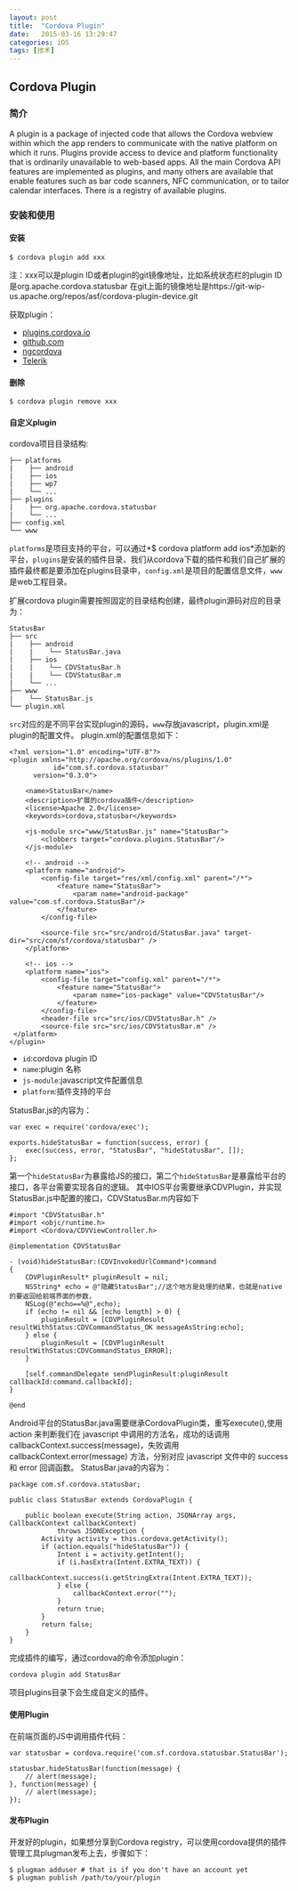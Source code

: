 ```yaml
---
layout: post
title:  "Cordova Plugin"
date:   2015-03-16 13:29:47
categories: iOS
tags: [技术]
---
```


## Cordova Plugin

### 简介
A plugin is a package of injected code that allows the Cordova webview within which the app renders to communicate with the native platform on which it runs. Plugins provide access to device and platform functionality that is ordinarily unavailable to web-based apps. All the main Cordova API features are implemented as plugins, and many others are available that enable features such as bar code scanners, NFC communication, or to tailor calendar interfaces. There is a registry of available plugins.

### 安装和使用

#### 安装
    $ cordova plugin add xxx
注：xxx可以是plugin ID或者plugin的git镜像地址，比如系统状态栏的plugin ID是org.apache.cordova.statusbar
    在git上面的镜像地址是https://git-wip-us.apache.org/repos/asf/cordova-plugin-device.git

获取plugin：

* [plugins.cordova.io](http://plugins.cordova.io)
* [github.com](https://github.com/search?utf8=%E2%9C%93&q=cordova+plugin&type=Repositories&ref=searchresults)
* [ngcordova](http://ngcordova.com)
* [Telerik](http://plugins.telerik.com/)

#### 删除
    $ cordova plugin remove xxx


#### 自定义plugin
cordova项目目录结构:
    
    ├── platforms
    |    ├── android
    |    ├── ios
	|    ├── wp7
	|    └── ...
	├── plugins
	|    ├── org.apache.cordova.statusbar
	|    └── ...
	├── config.xml
	└── www
	
`platforms`是项目支持的平台，可以通过*$ cordova platform add ios*添加新的平台，`plugins`是安装的插件目录，我们从cordova下载的插件和我们自己扩展的插件最终都是要添加在plugins目录中，`config.xml`是项目的配置信息文件，`www`是web工程目录。

扩展cordova plugin需要按照固定的目录结构创建，最终plugin源码对应的目录为：
	
	StatusBar
	├── src
	|    ├── android
	|    |    └── StatusBar.java
	|    ├── ios
	|    |    └── CDVStatusBar.h
	|    |    └── CDVStatusBar.m
	|    └── ...
	├── www
	|    └── StatusBar.js
	└── plugin.xml
	
`src`对应的是不同平台实现plugin的源码，`www`存放javascript，plugin.xml是plugin的配置文件。
plugin.xml的配置信息如下：

```
<?xml version="1.0" encoding="UTF-8"?>
<plugin xmlns="http://apache.org/cordova/ns/plugins/1.0"
           id="com.sf.cordova.statusbar"
      version="0.3.0">

    <name>StatusBar</name>
    <description>扩展的cordova插件</description>
    <license>Apache 2.0</license>
    <keywords>cordova,statusbar</keywords>

    <js-module src="www/StatusBar.js" name="StatusBar">
        <clobbers target="cordova.plugins.StatusBar"/>
    </js-module>

    <!-- android -->
    <platform name="android">
        <config-file target="res/xml/config.xml" parent="/*">
            <feature name="StatusBar">
                <param name="android-package" value="com.sf.cordova.StatusBar"/>
            </feature>
        </config-file>

        <source-file src="src/android/StatusBar.java" target-dir="src/com/sf/cordova/statusbar" />
    </platform>

    <!-- ios -->
    <platform name="ios">
        <config-file target="config.xml" parent="/*">
            <feature name="StatusBar">
                <param name="ios-package" value="CDVStatusBar"/>
            </feature>
        </config-file>
        <header-file src="src/ios/CDVStatusBar.h" />
	    <source-file src="src/ios/CDVStatusBar.m" />
 </platform>
</plugin>
```

* `id`:cordova plugin ID
* `name`:plugin 名称
* `js-module`:javascript文件配置信息
* `platform`:插件支持的平台

StatusBar.js的内容为：

```
var exec = require('cordova/exec');

exports.hideStatusBar = function(success, error) {
    exec(success, error, "StatusBar", "hideStatusBar", []);
};
```
第一个`hideStatusBar`为暴露给JS的接口，第二个`hideStatusBar`是暴露给平台的接口，各平台需要实现各自的逻辑。
其中IOS平台需要继承CDVPlugin，并实现StatusBar.js中配置的接口，CDVStatusBar.m内容如下

```
#import "CDVStatusBar.h"
#import <objc/runtime.h>
#import <Cordova/CDVViewController.h>

@implementation CDVStatusBar

- (void)hideStatusBar:(CDVInvokedUrlCommand*)command
{
    CDVPluginResult* pluginResult = nil;
    NSString* echo = @"隐藏StatusBar";//这个地方是处理的结果，也就是native 的要返回给前端界面的参数，         
    NSLog(@"echo==%@",echo);
    if (echo != nil && [echo length] > 0) {
        pluginResult = [CDVPluginResult resultWithStatus:CDVCommandStatus_OK messageAsString:echo];
    } else {
        pluginResult = [CDVPluginResult resultWithStatus:CDVCommandStatus_ERROR];
    }
    
    [self.commandDelegate sendPluginResult:pluginResult callbackId:command.callbackId];
}

@end
```
Android平台的StatusBar.java需要继承CordovaPlugin类，重写execute(),使用 action 来判断我们在 javascript 中调用的方法名，成功的话调用 callbackContext.success(message)，失败调用 callbackContext.error(message) 方法，分别对应 javascript 文件中的 success 和 error 回调函数。
StatusBar.java的内容为：

```
package com.sf.cordova.statusbar;

public class StatusBar extends CordovaPlugin {

    public boolean execute(String action, JSONArray args, CallbackContext callbackContext) 
            throws JSONException {
        Activity activity = this.cordova.getActivity();
        if (action.equals("hideStatusBar")) {
            Intent i = activity.getIntent();
            if (i.hasExtra(Intent.EXTRA_TEXT)) {
                callbackContext.success(i.getStringExtra(Intent.EXTRA_TEXT));
            } else {
                callbackContext.error("");
            }
            return true;
        }
        return false;
    }
}
```

完成插件的编写，通过cordova的命令添加plugin：
	
	cordova plugin add StatusBar
	
项目plugins目录下会生成自定义的插件。

#### 使用Plugin

在前端页面的JS中调用插件代码：

	var statusbar = cordova.require('com.sf.cordova.statusbar.StatusBar');

    statusbar.hideStatusBar(function(message) {
        // alert(message);
    }, function(message) {
        // alert(message);
    });


#### 发布Plugin

开发好的plugin，如果想分享到Cordova registry，可以使用cordova提供的插件管理工具plugman发布上去，步骤如下：

	$ plugman adduser # that is if you don't have an account yet
	$ plugman publish /path/to/your/plugin


























